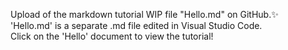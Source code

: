Upload of the markdown tutorial WIP file "Hello.md" on GitHub.✨  
'Hello.md' is a separate .md file edited in Visual Studio Code.  
Click on the 'Hello' document to view the tutorial!
